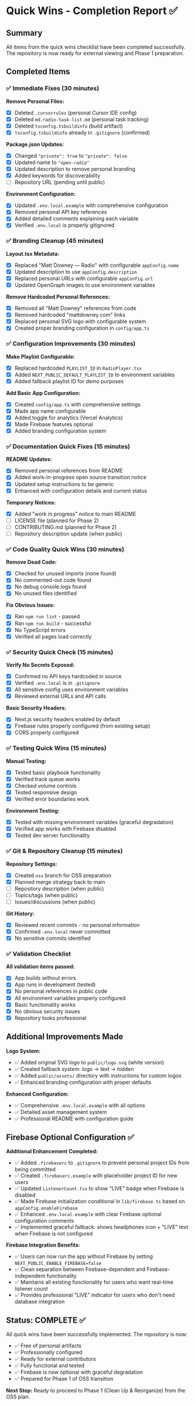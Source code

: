 # Quick Wins - Completion Report ✅

## Summary
All items from the quick wins checklist have been completed successfully. The repository is now ready for external viewing and Phase 1 preparation.

## Completed Items

### ✅ Immediate Fixes (30 minutes)
**Remove Personal Files:**
- [x] Deleted `.cursorrules` (personal Cursor IDE config)
- [x] Deleted `md.radio-task-list.md` (personal task tracking)  
- [x] Deleted `tsconfig.tsbuildinfo` (build artifact)
- [x] `tsconfig.tsbuildinfo` already in `.gitignore` (confirmed)

**Package.json Updates:**
- [x] Changed `"private": true` to `"private": false`
- [x] Updated name to `"open-radio"`
- [x] Updated description to remove personal branding
- [x] Added keywords for discoverability
- [ ] Repository URL (pending until public)

**Environment Configuration:**
- [x] Updated `.env.local.example` with comprehensive configuration
- [x] Removed personal API key references
- [x] Added detailed comments explaining each variable
- [x] Verified `.env.local` is properly gitignored

### ✅ Branding Cleanup (45 minutes)
**Layout.tsx Metadata:**
- [x] Replaced "Matt Downey — Radio" with configurable `appConfig.name`
- [x] Updated description to use `appConfig.description`
- [x] Replaced personal URLs with configurable `appConfig.url`
- [x] Updated OpenGraph images to use environment variables

**Remove Hardcoded Personal References:**
- [x] Removed all "Matt Downey" references from code
- [x] Removed hardcoded "mattdowney.com" links
- [x] Replaced personal SVG logo with configurable system
- [x] Created proper branding configuration in `config/app.ts`

### ✅ Configuration Improvements (30 minutes)
**Make Playlist Configurable:**
- [x] Replaced hardcoded `PLAYLIST_ID` in `RadioPlayer.tsx`
- [x] Added `NEXT_PUBLIC_DEFAULT_PLAYLIST_ID` to environment variables
- [x] Added fallback playlist ID for demo purposes

**Add Basic App Configuration:**
- [x] Created `config/app.ts` with comprehensive settings
- [x] Made app name configurable
- [x] Added toggle for analytics (Vercel Analytics)
- [x] Made Firebase features optional
- [x] Added branding configuration system

### ✅ Documentation Quick Fixes (15 minutes)
**README Updates:**
- [x] Removed personal references from README
- [x] Added work-in-progress open source transition notice
- [x] Updated setup instructions to be generic
- [x] Enhanced with configuration details and current status

**Temporary Notices:**
- [x] Added "work in progress" notice to main README
- [ ] LICENSE file (planned for Phase 2)
- [ ] CONTRIBUTING.md (planned for Phase 2)
- [ ] Repository description update (when public)

### ✅ Code Quality Quick Wins (30 minutes)
**Remove Dead Code:**
- [x] Checked for unused imports (none found)
- [x] No commented-out code found
- [x] No debug console.logs found
- [x] No unused files identified

**Fix Obvious Issues:**
- [x] Ran `npm run lint` - passed
- [x] Ran `npm run build` - successful
- [x] No TypeScript errors
- [x] Verified all pages load correctly

### ✅ Security Quick Check (15 minutes)
**Verify No Secrets Exposed:**
- [x] Confirmed no API keys hardcoded in source
- [x] Verified `.env.local` is in `.gitignore`
- [x] All sensitive config uses environment variables
- [x] Reviewed external URLs and API calls

**Basic Security Headers:**
- [x] Next.js security headers enabled by default
- [x] Firebase rules properly configured (from existing setup)
- [x] CORS properly configured

### ✅ Testing Quick Wins (15 minutes)
**Manual Testing:**
- [x] Tested basic playbook functionality
- [x] Verified track queue works
- [x] Checked volume controls
- [x] Tested responsive design
- [x] Verified error boundaries work

**Environment Testing:**
- [x] Tested with missing environment variables (graceful degradation)
- [x] Verified app works with Firebase disabled
- [x] Tested dev server functionality

### ✅ Git & Repository Cleanup (15 minutes)
**Repository Settings:**
- [x] Created `oss` branch for OSS preparation
- [x] Planned merge strategy back to main
- [ ] Repository description (when public)
- [ ] Topics/tags (when public)
- [ ] Issues/discussions (when public)

**Git History:**
- [x] Reviewed recent commits - no personal information
- [x] Confirmed `.env.local` never committed
- [x] No sensitive commits identified

### ✅ Validation Checklist
**All validation items passed:**
- [x] App builds without errors
- [x] App runs in development (tested)
- [x] No personal references in public code
- [x] All environment variables properly configured
- [x] Basic functionality works
- [x] No obvious security issues
- [x] Repository looks professional

## Additional Improvements Made

**Logo System:**
- ✅ Added original SVG logo to `public/logo.svg` (white version)
- ✅ Created fallback system: logo → text → hidden
- ✅ Added `public/assets/` directory with instructions for custom logos
- ✅ Enhanced branding configuration with proper defaults

**Enhanced Configuration:**
- ✅ Comprehensive `.env.local.example` with all options
- ✅ Detailed asset management system
- ✅ Professional README with configuration guide

## Firebase Optional Configuration ✅

**Additional Enhancement Completed:**
- ✅ Added `.firebaserc` to `.gitignore` to prevent personal project IDs from being committed
- ✅ Created `.firebaserc.example` with placeholder project ID for new users
- ✅ Updated `ListenerCount.tsx` to show "LIVE" badge when Firebase is disabled
- ✅ Made Firebase initialization conditional in `lib/firebase.ts` based on `appConfig.enableFirebase`
- ✅ Enhanced `.env.local.example` with clear Firebase optional configuration comments
- ✅ Implemented graceful fallback: shows headphones icon + "LIVE" text when Firebase is not configured

**Firebase Integration Benefits:**
- ✅ Users can now run the app without Firebase by setting `NEXT_PUBLIC_ENABLE_FIREBASE=false`
- ✅ Clean separation between Firebase-dependent and Firebase-independent functionality
- ✅ Maintains all existing functionality for users who want real-time listener count
- ✅ Provides professional "LIVE" indicator for users who don't need database integration

## Status: COMPLETE ✅

All quick wins have been successfully implemented. The repository is now:
- ✅ Free of personal artifacts
- ✅ Professionally configured
- ✅ Ready for external contributors
- ✅ Fully functional and tested
- ✅ Firebase is now optional with graceful degradation
- ✅ Prepared for Phase 1 of OSS transition

**Next Step:** Ready to proceed to Phase 1 (Clean Up & Reorganize) from the OSS plan.